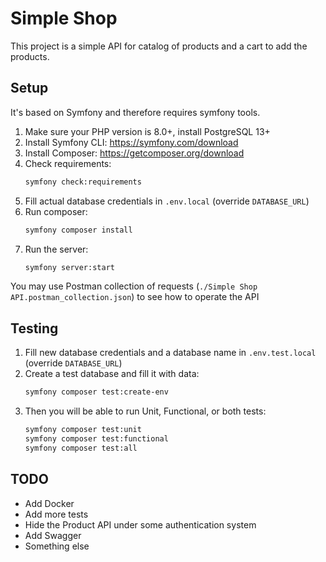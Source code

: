 # Simple Shop

This project is a simple API for catalog of products and a cart to add the products.

## Setup
It's based on Symfony and therefore requires symfony tools.

1. Make sure your PHP version is 8.0+, install PostgreSQL 13+
2. Install Symfony CLI: https://symfony.com/download
3. Install Composer: https://getcomposer.org/download
4. Check requirements: 
   ```bash
   symfony check:requirements
   ```
5. Fill actual database credentials in `.env.local` (override `DATABASE_URL`)
6. Run composer: 
   ```bash
   symfony composer install
   ```
7. Run the server:
   ```bash
   symfony server:start
   ```

You may use Postman collection of requests (`./Simple Shop API.postman_collection.json`) to see how to operate the API

## Testing
1. Fill new database credentials and a database name in `.env.test.local` (override `DATABASE_URL`)
2. Create a test database and fill it with data:
   ```bash
   symfony composer test:create-env
   ```
3. Then you will be able to run Unit, Functional, or both tests:
   ```bash
   symfony composer test:unit
   symfony composer test:functional
   symfony composer test:all
   ```
   
## TODO
- Add Docker
- Add more tests
- Hide the Product API under some authentication system
- Add Swagger
- Something else
